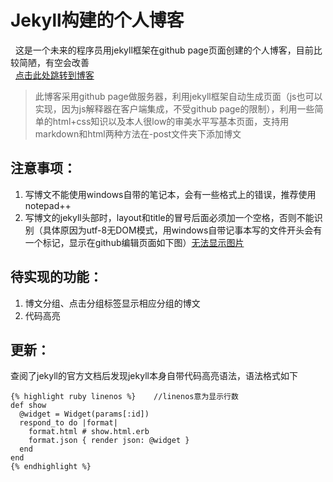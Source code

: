 # Jekyll构建的个人博客
   这是一个未来的程序员用jekyll框架在github page页面创建的个人博客，目前比较简陋，有空会改善  
   [点击此处跳转到博客](https://wcrngu.github.io/jekyll_demo/)

> 此博客采用github page做服务器，利用jekyll框架自动生成页面（js也可以实现，因为js解释器在客户端集成，不受github page的限制），利用一些简单的html+css知识以及本人很low的审美水平写基本页面，支持用markdown和html两种方法在-post文件夹下添加博文
   
## 注意事项：  
1. 写博文不能使用windows自带的笔记本，会有一些格式上的错误，推荐使用notepad++
2. 写博文的jekyll头部时，layout和title的冒号后面必须加一个空格，否则不能识别（具体原因为utf-8无DOM模式，用windows自带记事本写的文件开头会有一个标记，显示在github编辑页面如下图）[无法显示图片](https://wcrngu.github.io/jekyll_demo/image/utf-8-wrong.jpg)
	   
## 待实现的功能：  
1. 博文分组、点击分组标签显示相应分组的博文
2. 代码高亮
	       
## 更新：  
查阅了jekyll的官方文档后发现jekyll本身自带代码高亮语法，语法格式如下
``` 
{% highlight ruby linenos %}	//linenos意为显示行数
def show
  @widget = Widget(params[:id])
  respond_to do |format|
    format.html # show.html.erb
    format.json { render json: @widget }
  end
end
{% endhighlight %}
``` 
